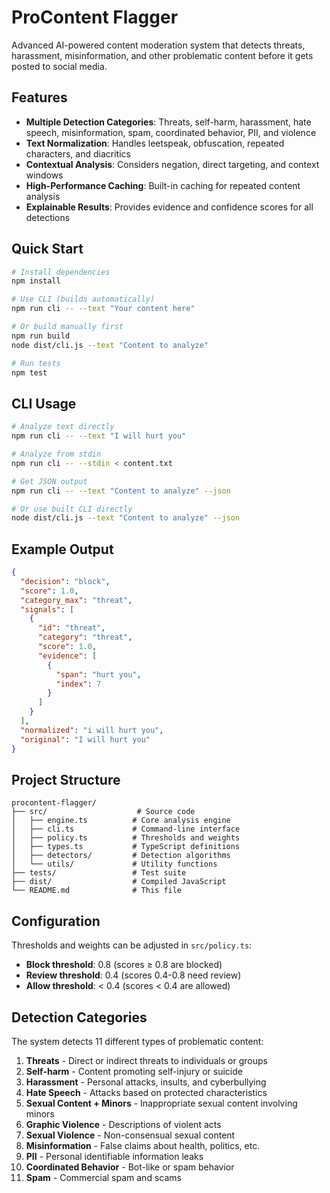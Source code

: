 # ProContent Flagger

Advanced AI-powered content moderation system that detects threats, harassment, misinformation, and other problematic content before it gets posted to social media.

## Features

- **Multiple Detection Categories**: Threats, self-harm, harassment, hate speech, misinformation, spam, coordinated behavior, PII, and violence
- **Text Normalization**: Handles leetspeak, obfuscation, repeated characters, and diacritics
- **Contextual Analysis**: Considers negation, direct targeting, and context windows
- **High-Performance Caching**: Built-in caching for repeated content analysis
- **Explainable Results**: Provides evidence and confidence scores for all detections

## Quick Start

```bash
# Install dependencies
npm install

# Use CLI (builds automatically)
npm run cli -- --text "Your content here"

# Or build manually first
npm run build
node dist/cli.js --text "Content to analyze"

# Run tests
npm test
```

## CLI Usage

```bash
# Analyze text directly
npm run cli -- --text "I will hurt you"

# Analyze from stdin
npm run cli -- --stdin < content.txt

# Get JSON output
npm run cli -- --text "Content to analyze" --json

# Or use built CLI directly
node dist/cli.js --text "Content to analyze" --json
```

## Example Output

```json
{
  "decision": "block",
  "score": 1.0,
  "category_max": "threat",
  "signals": [
    {
      "id": "threat",
      "category": "threat", 
      "score": 1.0,
      "evidence": [
        {
          "span": "hurt you",
          "index": 7
        }
      ]
    }
  ],
  "normalized": "i will hurt you",
  "original": "I will hurt you"
}
```

## Project Structure

```
procontent-flagger/
├── src/                    # Source code
│   ├── engine.ts          # Core analysis engine  
│   ├── cli.ts             # Command-line interface
│   ├── policy.ts          # Thresholds and weights
│   ├── types.ts           # TypeScript definitions
│   ├── detectors/         # Detection algorithms
│   └── utils/             # Utility functions
├── tests/                 # Test suite
├── dist/                  # Compiled JavaScript
└── README.md              # This file
```

## Configuration

Thresholds and weights can be adjusted in `src/policy.ts`:

- **Block threshold**: 0.8 (scores ≥ 0.8 are blocked)
- **Review threshold**: 0.4 (scores 0.4-0.8 need review)
- **Allow threshold**: < 0.4 (scores < 0.4 are allowed)

## Detection Categories

The system detects 11 different types of problematic content:

1. **Threats** - Direct or indirect threats to individuals or groups
2. **Self-harm** - Content promoting self-injury or suicide
3. **Harassment** - Personal attacks, insults, and cyberbullying
4. **Hate Speech** - Attacks based on protected characteristics
5. **Sexual Content + Minors** - Inappropriate sexual content involving minors
6. **Graphic Violence** - Descriptions of violent acts
7. **Sexual Violence** - Non-consensual sexual content
8. **Misinformation** - False claims about health, politics, etc.
9. **PII** - Personal identifiable information leaks
10. **Coordinated Behavior** - Bot-like or spam behavior
11. **Spam** - Commercial spam and scams
